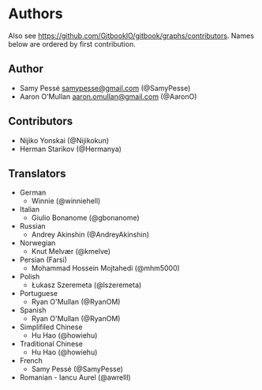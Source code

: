 Authors
=======

Also see https://github.com/GitbookIO/gitbook/graphs/contributors.
Names below are ordered by first contribution.

Author
------

- Samy Pessé <samypesse@gmail.com> (@SamyPesse)
- Aaron O'Mullan <aaron.omullan@gmail.com> (@AaronO)


Contributors
------------

- Nijiko Yonskai (@Nijikokun)
- Herman Starikov (@Hermanya)

Translators
------------

- German
	- Winnie (@winniehell)
- Italian
	- Giulio Bonanome (@gbonanome)
- Russian
	- Andrey Akinshin (@AndreyAkinshin)
- Norwegian
	- Knut Melvær (@kmelve)
- Persian (Farsi)
	- Mohammad Hossein Mojtahedi (@mhm5000)
- Polish
	- Łukasz Szeremeta (@lszeremeta)
- Portuguese
	- Ryan O'Mullan (@RyanOM)
- Spanish
	- Ryan O'Mullan (@RyanOM)
- Simplifiled Chinese
	- Hu Hao (@howiehu)
- Traditional Chinese
	- Hu Hao (@howiehu)
- French
	- Samy Pessé (@SamyPesse)
- Romanian
        - Iancu Aurel (@awrelll)
	

